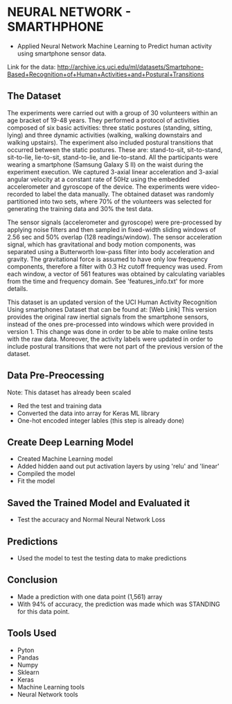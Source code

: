 # NEURAL NETWORK - SMARTHPHONE

* Applied Neural Network Machine Learning to Predict human activity using smartphone sensor data.

Link for the data: http://archive.ics.uci.edu/ml/datasets/Smartphone-Based+Recognition+of+Human+Activities+and+Postural+Transitions

## The Dataset

The experiments were carried out with a group of 30 volunteers within an age bracket of 19-48 years. They performed a protocol of activities composed of six basic activities: three static postures (standing, sitting, lying) and three dynamic activities (walking, walking downstairs and walking upstairs). The experiment also included postural transitions that occurred between the static postures. These are: stand-to-sit, sit-to-stand, sit-to-lie, lie-to-sit, stand-to-lie, and lie-to-stand. All the participants were wearing a smartphone (Samsung Galaxy S II) on the waist during the experiment execution. We captured 3-axial linear acceleration and 3-axial angular velocity at a constant rate of 50Hz using the embedded accelerometer and gyroscope of the device. The experiments were video-recorded to label the data manually. The obtained dataset was randomly partitioned into two sets, where 70% of the volunteers was selected for generating the training data and 30% the test data. 

The sensor signals (accelerometer and gyroscope) were pre-processed by applying noise filters and then sampled in fixed-width sliding windows of 2.56 sec and 50% overlap (128 readings/window). The sensor acceleration signal, which has gravitational and body motion components, was separated using a Butterworth low-pass filter into body acceleration and gravity. The gravitational force is assumed to have only low frequency components, therefore a filter with 0.3 Hz cutoff frequency was used. From each window, a vector of 561 features was obtained by calculating variables from the time and frequency domain. See 'features_info.txt' for more details. 

This dataset is an updated version of the UCI Human Activity Recognition Using smartphones Dataset that can be found at: [Web Link] 
This version provides the original raw inertial signals from the smartphone sensors, instead of the ones pre-processed into windows which were provided in version 1. This change was done in order to be able to make online tests with the raw data. Moreover, the activity labels were updated in order to include postural transitions that were not part of the previous version of the dataset. 


## Data Pre-Preocessing 
Note: This dataset has already been scaled

* Red the test and training data
* Converted the data into array for Keras ML library
* One-hot encoded integer lables (this step is already done)

## Create Deep Learning Model
* Created Machine Learning model
* Added hidden aand out put activation layers by using 'relu' and 'linear' 
* Compiled the model
* Fit the model

## Saved the Trained Model and Evaluated it
* Test the accuracy and Normal Neural Network Loss

## Predictions 
* Used the model to test the testing data to make predictions

## Conclusion 
* Made a prediction with one data point (1,561) array
* With 94% of accuracy, the prediction was made which was STANDING for this data point. 

## Tools Used 
* Pyton
* Pandas
* Numpy
* Sklearn
* Keras 
* Machine Learning tools 
* Neural Network tools 
